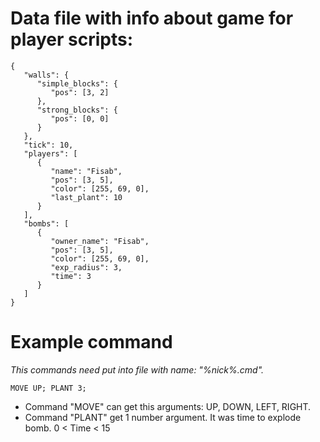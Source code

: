 # Data file with info about game for player scripts:
```
{
   "walls": {
      "simple_blocks": {
         "pos": [3, 2]
      },
      "strong_blocks": {
         "pos": [0, 0]
      }
   },
   "tick": 10,
   "players": [
      {
         "name": "Fisab",
         "pos": [3, 5],
         "color": [255, 69, 0],
         "last_plant": 10
      }
   ],
   "bombs": [
      {
         "owner_name": "Fisab",
         "pos": [3, 5],
         "color": [255, 69, 0],
         "exp_radius": 3,
         "time": 3
      }
   ]
}
```

# Example command
*This commands need put into file with name: "%nick%.cmd".*
```
MOVE UP; PLANT 3;
```
* Command "MOVE" can get this arguments: UP, DOWN, LEFT, RIGHT.
* Command "PLANT" get 1 number argument. It was time to explode bomb. 0 < Time < 15
